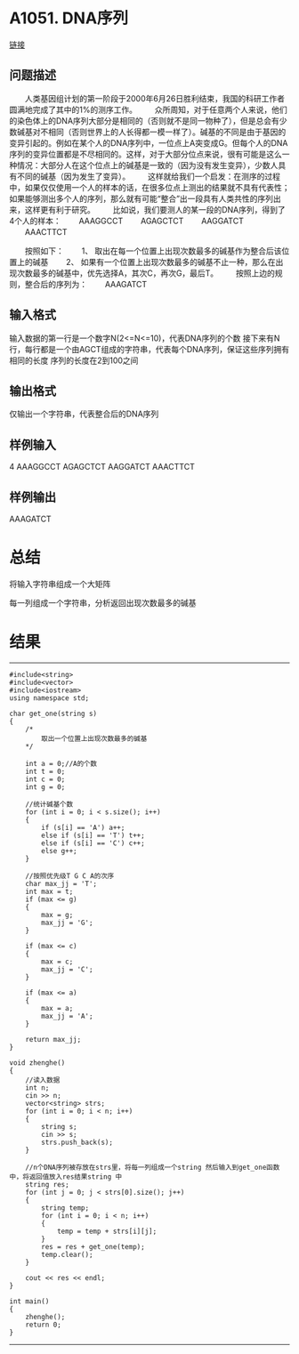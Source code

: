 # A1051. DNA序列

[链接](http://www.tsinsen.com/A1051)

## 问题描述

　　人类基因组计划的第一阶段于2000年6月26日胜利结束，我国的科研工作者圆满地完成了其中的1%的测序工作。
　　众所周知，对于任意两个人来说，他们的染色体上的DNA序列大部分是相同的（否则就不是同一物种了），但是总会有少数碱基对不相同（否则世界上的人长得都一模一样了）。碱基的不同是由于基因的变异引起的。例如在某个人的DNA序列中，一位点上A突变成G。但每个人的DNA序列的变异位置都是不尽相同的。这样，对于大部分位点来说，很有可能是这么一种情况：大部分人在这个位点上的碱基是一致的（因为没有发生变异），少数人具有不同的碱基（因为发生了变异）。
　　这样就给我们一个启发：在测序的过程中，如果仅仅使用一个人的样本的话，在很多位点上测出的结果就不具有代表性；如果能够测出多个人的序列，那么就有可能“整合”出一段具有人类共性的序列出来，这样更有利于研究。
　　比如说，我们要测人的某一段的DNA序列，得到了4个人的样本：
　　AAAGGCCT
　　AGAGCTCT
　　AAGGATCT
　　AAACTTCT

　　按照如下：
　　1、 取出在每一个位置上出现次数最多的碱基作为整合后该位置上的碱基
　　2、 如果有一个位置上出现次数最多的碱基不止一种，那么在出现次数最多的碱基中，优先选择A，其次C，再次G，最后T。
　　按照上边的规则，整合后的序列为：
　　AAAGATCT

## 输入格式

输入数据的第一行是一个数字N(2<=N<=10)，代表DNA序列的个数 
接下来有N行，每行都是一个由AGCT组成的字符串，代表每个DNA序列，保证这些序列拥有相同的长度 
序列的长度在2到100之间

## 输出格式

仅输出一个字符串，代表整合后的DNA序列

## 样例输入

4
AAAGGCCT
AGAGCTCT
AAGGATCT
AAACTTCT

## 样例输出

AAAGATCT

# 总结

将输入字符串组成一个大矩阵

每一列组成一个字符串，分析返回出现次数最多的碱基

# 结果

---

	#include<string>
	#include<vector>
	#include<iostream>
	using namespace std;
	
	char get_one(string s)
	{
		/*
			取出一个位置上出现次数最多的碱基
		*/
	
		int a = 0;//A的个数
		int t = 0;
		int c = 0;
		int g = 0;
	
		//统计碱基个数
		for (int i = 0; i < s.size(); i++)
		{
			if (s[i] == 'A') a++;
			else if (s[i] == 'T') t++;
			else if (s[i] == 'C') c++;
			else g++;
		}
	
		//按照优先级T G C A的次序
		char max_jj = 'T';
		int max = t;
		if (max <= g)
		{
			max = g;
			max_jj = 'G';
		}
	
		if (max <= c)
		{
			max = c;
			max_jj = 'C';
		}
	
		if (max <= a)
		{
			max = a;
			max_jj = 'A';
		}
	
		return max_jj;
	}
	
	void zhenghe()
	{
		//读入数据
		int n;
		cin >> n;
		vector<string> strs;
		for (int i = 0; i < n; i++)
		{
			string s;
			cin >> s;
			strs.push_back(s);
		}
	
		//n个DNA序列被存放在strs里，将每一列组成一个string 然后输入到get_one函数中，将返回值放入res结果string 中
		string res;
		for (int j = 0; j < strs[0].size(); j++)
		{
			string temp;
			for (int i = 0; i < n; i++)
			{
				temp = temp + strs[i][j];
			}
			res = res + get_one(temp);
			temp.clear();
		}
	
		cout << res << endl;
	}
	
	int main()
	{
		zhenghe();
		return 0;
	}

---
